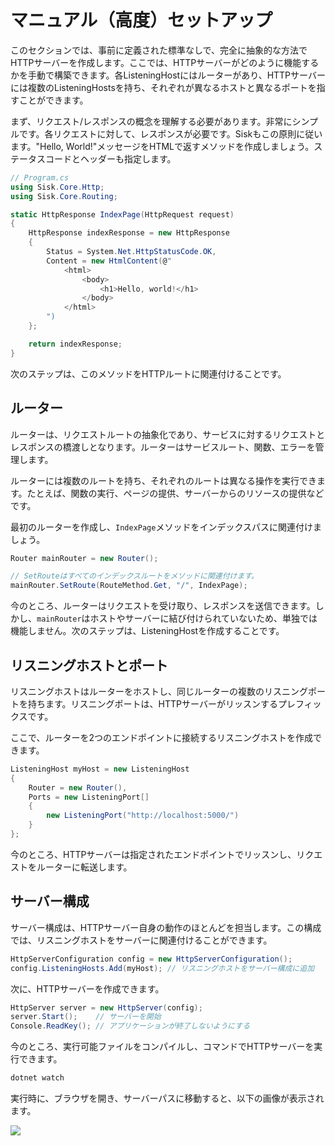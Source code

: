 # マニュアル（高度）セットアップ

このセクションでは、事前に定義された標準なしで、完全に抽象的な方法でHTTPサーバーを作成します。ここでは、HTTPサーバーがどのように機能するかを手動で構築できます。各ListeningHostにはルーターがあり、HTTPサーバーには複数のListeningHostsを持ち、それぞれが異なるホストと異なるポートを指すことができます。

まず、リクエスト/レスポンスの概念を理解する必要があります。非常にシンプルです。各リクエストに対して、レスポンスが必要です。Siskもこの原則に従います。"Hello, World!"メッセージをHTMLで返すメソッドを作成しましょう。ステータスコードとヘッダーも指定します。

```csharp
// Program.cs
using Sisk.Core.Http;
using Sisk.Core.Routing;

static HttpResponse IndexPage(HttpRequest request)
{
    HttpResponse indexResponse = new HttpResponse
    {
        Status = System.Net.HttpStatusCode.OK,
        Content = new HtmlContent(@"
            <html>
                <body>
                    <h1>Hello, world!</h1>
                </body>
            </html>
        ")
    };

    return indexResponse;
}
```

次のステップは、このメソッドをHTTPルートに関連付けることです。

## ルーター

ルーターは、リクエストルートの抽象化であり、サービスに対するリクエストとレスポンスの橋渡しとなります。ルーターはサービスルート、関数、エラーを管理します。

ルーターには複数のルートを持ち、それぞれのルートは異なる操作を実行できます。たとえば、関数の実行、ページの提供、サーバーからのリソースの提供などです。

最初のルーターを作成し、`IndexPage`メソッドをインデックスパスに関連付けましょう。

```csharp
Router mainRouter = new Router();

// SetRouteはすべてのインデックスルートをメソッドに関連付けます。
mainRouter.SetRoute(RouteMethod.Get, "/", IndexPage);
```

今のところ、ルーターはリクエストを受け取り、レスポンスを送信できます。しかし、`mainRouter`はホストやサーバーに結び付けられていないため、単独では機能しません。次のステップは、ListeningHostを作成することです。

## リスニングホストとポート

リスニングホストはルーターをホストし、同じルーターの複数のリスニングポートを持ちます。リスニングポートは、HTTPサーバーがリッスンするプレフィックスです。

ここで、ルーターを2つのエンドポイントに接続するリスニングホストを作成できます。

```csharp
ListeningHost myHost = new ListeningHost
{
    Router = new Router(),
    Ports = new ListeningPort[]
    {
        new ListeningPort("http://localhost:5000/")
    }
};
```

今のところ、HTTPサーバーは指定されたエンドポイントでリッスンし、リクエストをルーターに転送します。

## サーバー構成

サーバー構成は、HTTPサーバー自身の動作のほとんどを担当します。この構成では、リスニングホストをサーバーに関連付けることができます。

```csharp
HttpServerConfiguration config = new HttpServerConfiguration();
config.ListeningHosts.Add(myHost); // リスニングホストをサーバー構成に追加
```

次に、HTTPサーバーを作成できます。

```csharp
HttpServer server = new HttpServer(config);
server.Start();    // サーバーを開始
Console.ReadKey(); // アプリケーションが終了しないようにする
```

今のところ、実行可能ファイルをコンパイルし、コマンドでHTTPサーバーを実行できます。

```bash
dotnet watch
```

実行時に、ブラウザを開き、サーバーパスに移動すると、以下の画像が表示されます。

<img src="/assets/img/localhost.png" >
